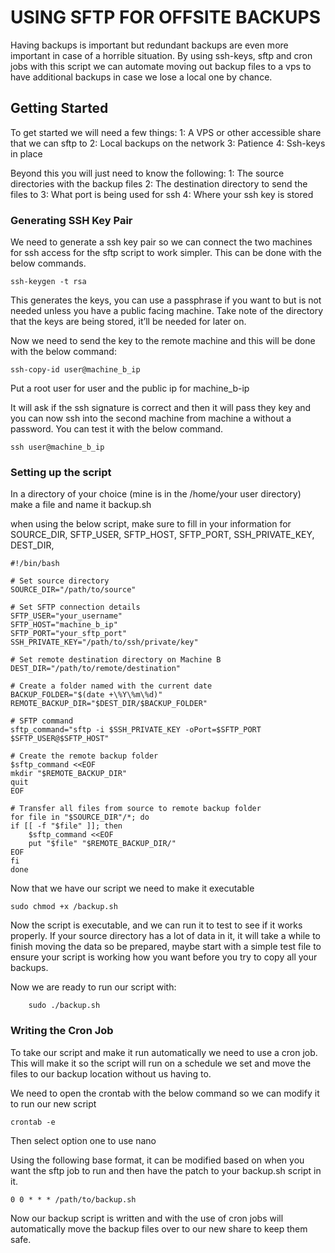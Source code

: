 # USING SFTP FOR OFFSITE BACKUPS

Having backups is important but redundant backups are even more important in case of a horrible situation. By using ssh-keys, sftp and cron jobs with this script we can automate moving out backup files to a vps to have additional backups in case we lose a local one by chance.

## Getting Started

To get started we will need a few things:
1: A VPS or other accessible share that we can sftp to
2: Local backups on the network
3: Patience
4: Ssh-keys in place

Beyond this you will just need to know the following:
1: The source directories with the backup files
2: The destination directory to send the files to
3: What port is being used for ssh
4: Where your ssh key is stored

### Generating SSH Key Pair

We need to generate a ssh key pair so we can connect the two machines for ssh access for the sftp script to work simpler. This can be done with the below commands.

    ssh-keygen -t rsa

This generates the keys, you can use a passphrase if you want to but is not needed unless you have a public facing machine. Take note of the directory that the keys are being stored, it’ll be needed for later on.

Now we need to send the key to the remote machine and this will be done with the below command:

    ssh-copy-id user@machine_b_ip

Put a root user for user and the public ip for machine_b-ip

It will ask if the ssh signature is correct and then it will pass they key and you can now ssh into the second machine from machine a without a password. You can test it with the below command.

    ssh user@machine_b_ip
    
### Setting up the script

In a directory of your choice (mine is in the /home/your user directory) make a file and name it backup.sh

when using the below script, make sure to fill in your information for SOURCE_DIR, SFTP_USER, SFTP_HOST, SFTP_PORT, SSH_PRIVATE_KEY, DEST_DIR, 

    #!/bin/bash

    # Set source directory
    SOURCE_DIR="/path/to/source"

    # Set SFTP connection details
    SFTP_USER="your_username"
    SFTP_HOST="machine_b_ip"
    SFTP_PORT="your_sftp_port"
    SSH_PRIVATE_KEY="/path/to/ssh/private/key"

    # Set remote destination directory on Machine B
    DEST_DIR="/path/to/remote/destination"

    # Create a folder named with the current date
    BACKUP_FOLDER="$(date +\%Y\%m\%d)"
    REMOTE_BACKUP_DIR="$DEST_DIR/$BACKUP_FOLDER"

    # SFTP command
    sftp_command="sftp -i $SSH_PRIVATE_KEY -oPort=$SFTP_PORT $SFTP_USER@$SFTP_HOST"

    # Create the remote backup folder
    $sftp_command <<EOF
    mkdir "$REMOTE_BACKUP_DIR"
    quit
    EOF

    # Transfer all files from source to remote backup folder
    for file in "$SOURCE_DIR"/*; do
    if [[ -f "$file" ]]; then
        $sftp_command <<EOF
        put "$file" "$REMOTE_BACKUP_DIR/"
    EOF
    fi
    done


Now that we have our script we need to make it executable

    sudo chmod +x /backup.sh

Now the script is executable, and we can run it to test to see if it works properly. If your source directory has a lot of data in it, it will take a while to finish moving the data so be prepared, maybe start with a simple test file to ensure your script is working how you want before you try to copy all your backups.

Now we are ready to run our script with:

        sudo ./backup.sh
        
### Writing the Cron Job

To take our script and make it run automatically we need to use a cron job. This will make it so the script will run on a schedule we set and move the files to our backup location without us having to.

We need to open the crontab with the below command so we can modify it to run our new script

    crontab -e

Then select option one to use nano

Using the following base format, it can be modified based on when you want the sftp job to run and then have the patch to your backup.sh script in it.

    0 0 * * * /path/to/backup.sh

Now our backup script is written and with the use of cron jobs will automatically move the backup files over to our new share to keep them safe.

